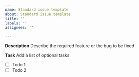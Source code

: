 ```yaml
---
name: Standard issue template
about: Standard issue template
title: ''
labels: ''
assignees: ''

---
```


**Description**
Describe the required feature or the bug to be fixed

**Task**
Add a list of optional tasks
- [ ] Todo 1
- [ ] Todo 2
